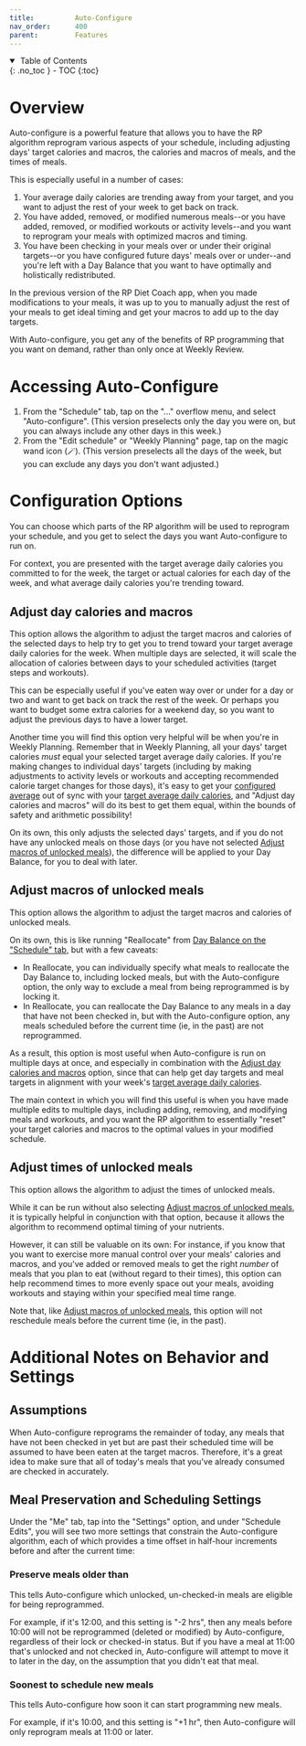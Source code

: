 ```yaml
---
title:          Auto-Configure
nav_order:      400
parent:         Features
---
```


<details open markdown="block">
  <summary>
    &nbsp;Table of Contents
  </summary>
{: .no_toc }
- TOC
{:toc}
</details>

# Overview

Auto-configure is a powerful feature that allows you to have the RP algorithm reprogram various aspects of your schedule, including adjusting days' target calories and macros, the calories and macros of meals, and the times of meals.

This is especially useful in a number of cases:
1. Your average daily calories are trending away from your target, and you want to adjust the rest of your week to get back on track.
2. You have added, removed, or modified numerous meals--or you have added, removed, or modified workouts or activity levels--and you want to reprogram your meals with optimized macros and timing.
3. You have been checking in your meals over or under their original targets--or you have configured future days' meals over or under--and you're left with a Day Balance that you want to have optimally and holistically redistributed.

In the previous version of the RP Diet Coach app, when you made modifications to your meals, it was up to you to manually adjust the rest of your meals to get ideal timing and get your macros to add up to the day targets.

With Auto-configure, you get any of the benefits of RP programming that you want on demand, rather than only once at Weekly Review.


# Accessing Auto-Configure

1. From the "Schedule" tab, tap on the "..." overflow menu, and select "Auto-configure". (This version preselects only the day you were on, but you can always include any other days in this week.)
2. From the "Edit schedule" or "Weekly Planning" page, tap on the magic wand icon (🪄). (This version preselects all the days of the week, but you can exclude any days you don't want adjusted.)

# Configuration Options

You can choose which parts of the RP algorithm will be used to reprogram your schedule, and you get to select the days you want Auto-configure to run on.

For context, you are presented with the target average daily calories you committed to for the week, the target or actual calories for each day of the week, and what average daily calories you're trending toward.

## Adjust day calories and macros

This option allows the algorithm to adjust the target macros and calories of the selected days to help try to get you to trend toward your target average daily calories for the week. When multiple days are selected, it will scale the allocation of calories between days to your scheduled activities (target steps and workouts).

This can be especially useful if you've eaten way over or under for a day or two and want to get back on track the rest of the week. Or perhaps you want to budget some extra calories for a weekend day, so you want to adjust the previous days to have a lower target.

Another time you will find this option very helpful will be when you're in Weekly Planning. Remember that in Weekly Planning, all your days' target calories _must_ equal your selected target average daily calories. If you're making changes to individual days' targets (including by making adjustments to activity levels or workouts and accepting recommended calorie target changes for those days), it's easy to get your [configured average](/docs/diet-coach-app/1.22-beta/concepts/calories/#configured-average) out of sync with your [target average daily calories](/docs/diet-coach-app/1.22-beta/concepts/calories/#target-average-daily-calories), and "Adjust day calories and macros" will do its best to get them equal, within the bounds of safety and arithmetic possibility!

On its own, this only adjusts the selected days' targets, and if you do not have any unlocked meals on those days (or you have not selected [Adjust macros of unlocked meals](#adjust-macros-of-unlocked-meals)), the difference will be applied to your Day Balance, for you to deal with later.

## Adjust macros of unlocked meals

This option allows the algorithm to adjust the target macros and calories of unlocked meals.

On its own, this is like running "Reallocate" from [Day Balance on the "Schedule" tab](/docs/diet-coach-app/1.22-beta/features/day-balance/#on-the-schedule-tab), but with a few caveats:
* In Reallocate, you can individually specify what meals to reallocate the Day Balance to, including locked meals, but with the Auto-configure option, the only way to exclude a meal from being reprogrammed is by locking it.
* In Reallocate, you can reallocate the Day Balance to any meals in a day that have not been checked in, but with the Auto-configure option, any meals scheduled before the current time (ie, in the past) are not reprogrammed.

As a result, this option is most useful when Auto-configure is run on multiple days at once, and especially in combination with the [Adjust day calories and macros](#adjust-day-calories-and-macros) option, since that can help get day targets and meal targets in alignment with your week's [target average daily calories](/docs/diet-coach-app/1.22-beta/concepts/calories/#target-average-daily-calories).

The main context in which you will find this useful is when you have made multiple edits to multiple days, including adding, removing, and modifying meals and workouts, and you want the RP algorithm to essentially "reset" your target calories and macros to the optimal values in your modified schedule.

## Adjust times of unlocked meals

This option allows the algorithm to adjust the times of unlocked meals.

While it can be run without also selecting [Adjust macros of unlocked meals](#adjust-macros-of-unlocked-meals), it is typically helpful in conjunction with that option, because it allows the algorithm to recommend optimal timing of your nutrients.

However, it can still be valuable on its own: For instance, if you know that you want to exercise more manual control over your meals' calories and macros, and you've added or removed meals to get the right _number_ of meals that you plan to eat (without regard to their times), this option can help recommend times to more evenly space out your meals, avoiding workouts and staying within your specified meal time range.

Note that, like [Adjust macros of unlocked meals](#adjust-macros-of-unlocked-meals), this option will not reschedule meals before the current time (ie, in the past).


# Additional Notes on Behavior and Settings

## Assumptions

When Auto-configure reprograms the remainder of today, any meals that have not been checked in yet but are past their scheduled time will be assumed to have been eaten at the target macros. Therefore, it's a great idea to make sure that all of today's meals that you've already consumed are checked in accurately.

## Meal Preservation and Scheduling Settings

Under the "Me" tab, tap into the "Settings" option, and under "Schedule Edits", you will see two more settings that constrain the Auto-configure algorithm, each of which provides a time offset in half-hour increments before and after the current time:

### Preserve meals older than

This tells Auto-configure which unlocked, un-checked-in meals are eligible for being reprogrammed.

For example, if it's 12:00, and this setting is "-2 hrs", then any meals before 10:00 will not be reprogrammed (deleted or modified) by Auto-configure, regardless of their lock or checked-in status. But if you have a meal at 11:00 that's unlocked and not checked in, Auto-configure will attempt to move it to later in the day, on the assumption that you didn't eat that meal.

### Soonest to schedule new meals

This tells Auto-configure how soon it can start programming new meals.

For example, if it's 10:00, and this setting is "+1 hr", then Auto-configure will only reprogram meals at 11:00 or later.